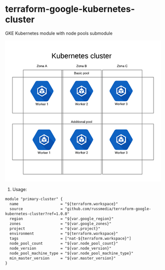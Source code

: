 # terraform-google-kubernetes-cluster
GKE Kubernetes module with node pools submodule

![Kuberntes diagram on GKE](images/diagram.png)

1. Usage:

```hcl
module "primary-cluster" {
  name                   = "${terraform.workspace}"
  source                 = "github.com/russmedia/terraform-google-kubernetes-cluster?ref=1.0.0"
  region                 = "${var.google_region}"
  zones                  = "${var.google_zones}"
  project                = "${var.project}"
  environment            = "${terraform.workspace}"
  tags                   = ["nat-${terraform.workspace}"]
  node_pool_count        = "${var.node_pool_count}"
  node_version           = "${var.node_version}"
  node_pool_machine_type = "${var.node_pool_machine_type}"
  min_master_version     = "${var.master_version}"
}
```